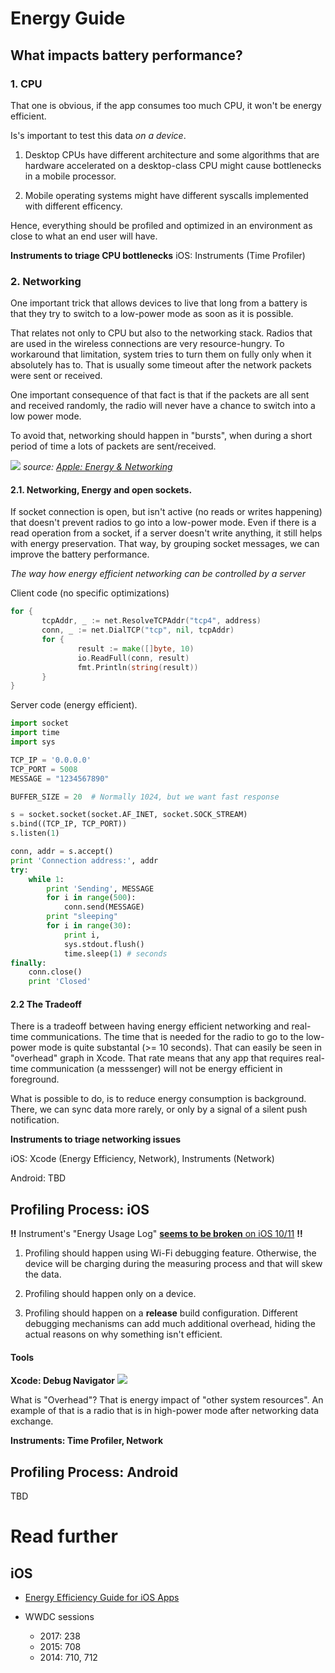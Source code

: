# Energy Guide

##  What impacts battery performance?

### 1. CPU
That one is obvious, if the app consumes too much CPU, it won't be energy efficient. 

Is's important to test this data *on a device*. 

1. Desktop CPUs have different architecture and some algorithms that are hardware accelerated on a desktop-class CPU might cause bottlenecks in a mobile processor.

2. Mobile operating systems might have different syscalls implemented with different efficency.

Hence, everything should be profiled and optimized in an environment as close to what an end user will have.

**Instruments to triage CPU bottlenecks**
iOS: Instruments (Time Profiler)

### 2. Networking

One important trick that allows devices to live that long from a battery is that they try to switch to a low-power mode as soon as it is possible.

That relates not only to CPU but also to the networking stack. Radios that are used in the wireless connections are very resource-hungry. To workaround that limitation, system tries to turn them on fully only when it absolutely has to.  That is usually some timeout after the network packets were sent or received.

One important consequence of that fact is that if the packets are all sent and
received randomly, the radio will never have a chance to switch into a low
power mode.

To avoid that, networking should happen in "bursts", when during a short period of time a lots of packets are sent/received.

![](https://developer.apple.com/library/content/documentation/Performance/Conceptual/EnergyGuide-iOS/Art/new_chart_2x.png)
*source: [Apple: Energy & Networking](https://developer.apple.com/library/content/documentation/Performance/Conceptual/EnergyGuide-iOS/EnergyandNetworking.html)*

#### 2.1. Networking, Energy and open sockets.
If socket connection is open, but isn't active (no reads or writes happening) that doesn't prevent radios to go into a low-power mode.
Even if there is a read operation from a socket, if a server doesn't write anything, it still helps with energy preservation.
That way, by grouping socket messages, we can improve the battery performance.

*The way how energy efficient networking can be controlled by a server*

Client code (no specific optimizations)
```go
for {
       tcpAddr, _ := net.ResolveTCPAddr("tcp4", address)
       conn, _ := net.DialTCP("tcp", nil, tcpAddr)
       for {
               result := make([]byte, 10)
               io.ReadFull(conn, result)
               fmt.Println(string(result))
       }
}

```

Server code (energy efficient).

```python
import socket
import time
import sys

TCP_IP = '0.0.0.0'
TCP_PORT = 5008
MESSAGE = "1234567890"

BUFFER_SIZE = 20  # Normally 1024, but we want fast response

s = socket.socket(socket.AF_INET, socket.SOCK_STREAM)
s.bind((TCP_IP, TCP_PORT))
s.listen(1)

conn, addr = s.accept()
print 'Connection address:', addr
try:
    while 1:
        print 'Sending', MESSAGE
        for i in range(500):
            conn.send(MESSAGE) 
        print "sleeping"
        for i in range(30):
            print i,
            sys.stdout.flush()
            time.sleep(1) # seconds
finally:
    conn.close()
    print 'Closed'
```

#### 2.2 The Tradeoff

There is a tradeoff between having energy efficient networking and real-time communications. The time that is needed for the radio to go to the low-power mode is quite substantal (>= 10 seconds). That can easily be seen in "overhead" graph in Xcode.
That rate means that any app that requires real-time communication (a messsenger) will not be energy efficient in foreground.

What is possible to do, is to reduce energy consumption is background. There, we can sync data more rarely, or only by a signal of a silent push notification.




**Instruments to triage networking issues**

iOS: Xcode (Energy Efficiency, Network), Instruments (Network)

Android: TBD




## Profiling Process: iOS

**‼️** Instrument's "Energy Usage Log" [**seems to be broken** on iOS 10/11](https://forums.developer.apple.com/thread/70540) **‼️**

1. Profiling should happen using Wi-Fi debugging feature.
Otherwise, the device will be charging during the measuring process and that will skew the data.

2. Profiling should happen only on a device.

3. Profiling should happen on a **release** build configuration.
Different debugging mechanisms can add much additional overhead, hiding the
actual reasons on why something isn't efficient.

#### Tools
**Xcode: Debug Navigator**
![](./_assets/xcode-debug-nav.png)

What is "Overhead"? That is energy impact of "other system resources".
An example of that is a radio that is in high-power mode after networking data exchange.

**Instruments: Time Profiler, Network**






## Profiling Process: Android

TBD




# Read further

## iOS


- [Energy Efficiency Guide for iOS Apps](https://developer.apple.com/library/content/documentation/Performance/Conceptual/EnergyGuide-iOS/index.html#//apple_ref/doc/uid/TP40015243-CH3-SW1)

- WWDC sessions
    - 2017: 238
    - 2015: 708
    - 2014: 710, 712

